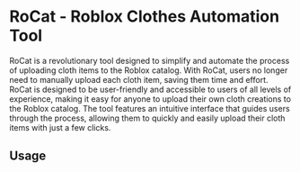 # RoCat - Roblox Clothes Automation Tool

RoCat is a revolutionary tool designed to simplify and automate the process of uploading cloth items to the Roblox catalog. With RoCat, users no longer need to manually upload each cloth item, saving them time and effort. RoCat is designed to be user-friendly and accessible to users of all levels of experience, making it easy for anyone to upload their own cloth creations to the Roblox catalog. The tool features an intuitive interface that guides users through the process, allowing them to quickly and easily upload their cloth items with just a few clicks.

## Usage
